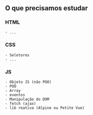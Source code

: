 #

## O que precisamos estudar

### HTML
    - ...

### CSS
    - Seletores
    - ...

### JS
    - Objeto JS (não POO)
    - POO
    - Array
    - eventos
    - Manipulação do DOM
    - fetch (ajax)
    - lib reativa (Alpine ou Petite Vue)
